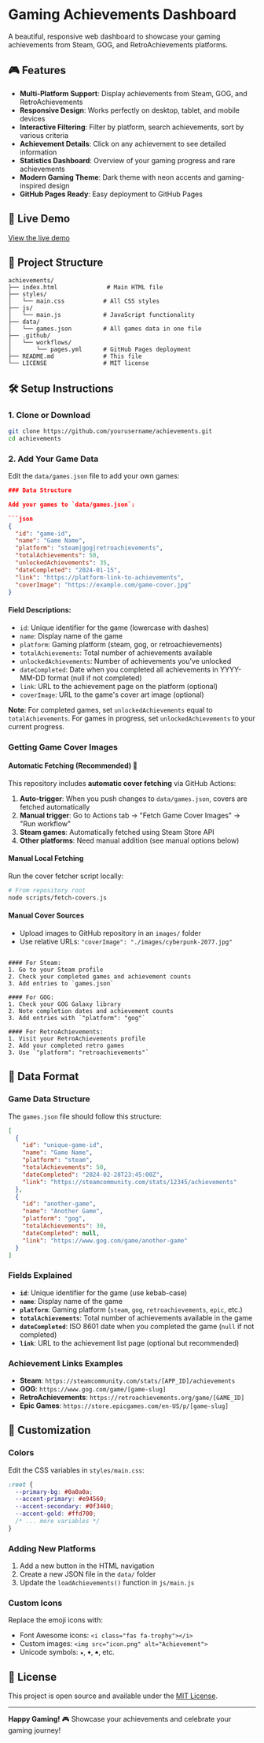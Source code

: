 # Gaming Achievements Dashboard

A beautiful, responsive web dashboard to showcase your gaming achievements from Steam, GOG, and RetroAchievements platforms.

## 🎮 Features

- **Multi-Platform Support**: Display achievements from Steam, GOG, and RetroAchievements
- **Responsive Design**: Works perfectly on desktop, tablet, and mobile devices
- **Interactive Filtering**: Filter by platform, search achievements, sort by various criteria
- **Achievement Details**: Click on any achievement to see detailed information
- **Statistics Dashboard**: Overview of your gaming progress and rare achievements
- **Modern Gaming Theme**: Dark theme with neon accents and gaming-inspired design
- **GitHub Pages Ready**: Easy deployment to GitHub Pages

## 🚀 Live Demo

[View the live demo](https://qsypoq.github.io/achievements)

## 📁 Project Structure

```
achievements/
├── index.html              # Main HTML file
├── styles/
│   └── main.css           # All CSS styles
├── js/
│   └── main.js            # JavaScript functionality
├── data/
│   └── games.json         # All games data in one file
├── .github/
│   └── workflows/
│       └── pages.yml      # GitHub Pages deployment
├── README.md              # This file
└── LICENSE                # MIT license
```

## 🛠️ Setup Instructions

### 1. Clone or Download

```bash
git clone https://github.com/yourusername/achievements.git
cd achievements
```

### 2. Add Your Game Data

Edit the `data/games.json` file to add your own games:

```json
### Data Structure

Add your games to `data/games.json`:

```json
{
  "id": "game-id",
  "name": "Game Name",
  "platform": "steam|gog|retroachievements", 
  "totalAchievements": 50,
  "unlockedAchievements": 35,
  "dateCompleted": "2024-01-15",
  "link": "https://platform-link-to-achievements",
  "coverImage": "https://example.com/game-cover.jpg"
}
```

#### Field Descriptions:
- `id`: Unique identifier for the game (lowercase with dashes)
- `name`: Display name of the game
- `platform`: Gaming platform (steam, gog, or retroachievements)
- `totalAchievements`: Total number of achievements available
- `unlockedAchievements`: Number of achievements you've unlocked
- `dateCompleted`: Date when you completed all achievements in YYYY-MM-DD format (null if not completed)
- `link`: URL to the achievement page on the platform (optional)
- `coverImage`: URL to the game's cover art image (optional)

**Note**: For completed games, set `unlockedAchievements` equal to `totalAchievements`. For games in progress, set `unlockedAchievements` to your current progress.

### Getting Game Cover Images

#### Automatic Fetching (Recommended) 🤖

This repository includes **automatic cover fetching** via GitHub Actions:

1. **Auto-trigger**: When you push changes to `data/games.json`, covers are fetched automatically
2. **Manual trigger**: Go to Actions tab → "Fetch Game Cover Images" → "Run workflow"
3. **Steam games**: Automatically fetched using Steam Store API
4. **Other platforms**: Need manual addition (see manual options below)

#### Manual Local Fetching

Run the cover fetcher script locally:
```bash
# From repository root
node scripts/fetch-covers.js
```

#### Manual Cover Sources

- Upload images to GitHub repository in an `images/` folder
- Use relative URLs: `"coverImage": "./images/cyberpunk-2077.jpg"`
```

#### For Steam:
1. Go to your Steam profile
2. Check your completed games and achievement counts
3. Add entries to `games.json`

#### For GOG:
1. Check your GOG Galaxy library
2. Note completion dates and achievement counts
3. Add entries with `"platform": "gog"`

#### For RetroAchievements:
1. Visit your RetroAchievements profile
2. Add your completed retro games
3. Use `"platform": "retroachievements"`

```

## 📝 Data Format

### Game Data Structure

The `games.json` file should follow this structure:

```json
[
  {
    "id": "unique-game-id",
    "name": "Game Name",
    "platform": "steam",
    "totalAchievements": 50,
    "dateCompleted": "2024-02-28T23:45:00Z",
    "link": "https://steamcommunity.com/stats/12345/achievements"
  },
  {
    "id": "another-game",
    "name": "Another Game",
    "platform": "gog", 
    "totalAchievements": 30,
    "dateCompleted": null,
    "link": "https://www.gog.com/game/another-game"
  }
]
```

### Fields Explained

- **`id`**: Unique identifier for the game (use kebab-case)
- **`name`**: Display name of the game
- **`platform`**: Gaming platform (`steam`, `gog`, `retroachievements`, `epic`, etc.)
- **`totalAchievements`**: Total number of achievements available in the game
- **`dateCompleted`**: ISO 8601 date when you completed the game (`null` if not completed)
- **`link`**: URL to the achievement list page (optional but recommended)

### Achievement Links Examples

- **Steam**: `https://steamcommunity.com/stats/[APP_ID]/achievements`
- **GOG**: `https://www.gog.com/game/[game-slug]`
- **RetroAchievements**: `https://retroachievements.org/game/[GAME_ID]`
- **Epic Games**: `https://store.epicgames.com/en-US/p/[game-slug]`

## 🎨 Customization

### Colors
Edit the CSS variables in `styles/main.css`:

```css
:root {
  --primary-bg: #0a0a0a;
  --accent-primary: #e94560;
  --accent-secondary: #0f3460;
  --accent-gold: #ffd700;
  /* ... more variables */
}
```

### Adding New Platforms
1. Add a new button in the HTML navigation
2. Create a new JSON file in the `data/` folder
3. Update the `loadAchievements()` function in `js/main.js`

### Custom Icons
Replace the emoji icons with:
- Font Awesome icons: `<i class="fas fa-trophy"></i>`
- Custom images: `<img src="icon.png" alt="Achievement">`
- Unicode symbols: `★`, `♦`, `♠`, etc.

## 📄 License

This project is open source and available under the [MIT License](LICENSE).

---

**Happy Gaming!** 🎮 Showcase your achievements and celebrate your gaming journey!